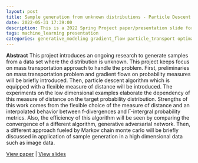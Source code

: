 ```yaml
---
layout: post
title: Sample generation from unknown distributions - Particle Descent Algorithm induced by (f, Γ)-gradient flow
date: 2022-05-31 17:39:00
description: This is a 2022 Spring Project paper/presentation slide for the Stochastic processes class.
tags: machine_learning presentation
categories: generative_modeling gradient_flow particle_transport optimal_transport class_project machine_learning
---
```


**Abstract**
This project introduces an ongoing research to generate samples from a data set where the distribution is unknown. This project keeps focus on mass transportation approach to handle the problem. First, preliminaries on mass transportation problem and gradient flows on probability measures will be briefly introduced. Then, particle descent algorithm which is equipped with a flexible measure of distance will be introduced. The experiments on the low dimensional examples elaborate the dependency of this measure of distance on the target probability distribution. Strengths of this work comes from the flexible choice of the measure of distance and an interpolated behavior between f-divergences and Γ-intergral probability metrics. Also, the efficiency of this algorithm will be seen by comparing the convergence of a different algorithm, generative adversarial network. Then, a different approach fueled by Markov chain monte carlo will be briefly discussed in application of sample generation in a high dimensional data such as image data.

[View paper](/assets/pdf/hyemin_gu_2022s_m697u_project_report.pdf) \| [View slides](/assets/pdf/hyemin_gu_2022s_math697u_project_presentation.pdf) 

